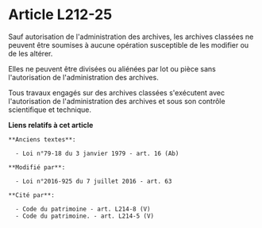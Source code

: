 # Article L212-25

Sauf autorisation de l'administration des archives, les archives classées ne peuvent être soumises à aucune opération
susceptible de les modifier ou de les altérer.

Elles ne peuvent être divisées ou aliénées par lot ou pièce sans l'autorisation de l'administration des archives.

Tous travaux engagés sur des archives classées s'exécutent avec l'autorisation de l'administration des archives et sous son
contrôle scientifique et technique.

**Liens relatifs à cet article**

	**Anciens textes**:

	  - Loi n°79-18 du 3 janvier 1979 - art. 16 (Ab)

	**Modifié par**:

	  - Loi n°2016-925 du 7 juillet 2016 - art. 63

	**Cité par**:

	  - Code du patrimoine - art. L214-8 (V)
	  - Code du patrimoine. - art. L214-5 (V)
